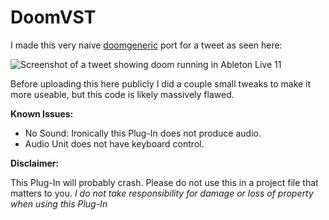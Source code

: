 # DoomVST

I made this very naive [doomgeneric]("https://github.com/ozkl/doomgeneric") port for a tweet as seen here:

![Screenshot of a tweet showing doom running in Ableton Live 11](https://github.com/directmusic/DoomVST/blob/main/tweet.png)

Before uploading this here publicly I did a couple small tweaks to make it more useable, but this code is likely massively flawed.

**Known Issues:**

* No Sound: Ironically this Plug-In does not produce audio.
* Audio Unit does not have keyboard control.

**Disclaimer:**

This Plug-In will probably crash. Please do not use this in a project file that matters to you. 
*I do not take responsibility for damage or loss of property when using this Plug-In*